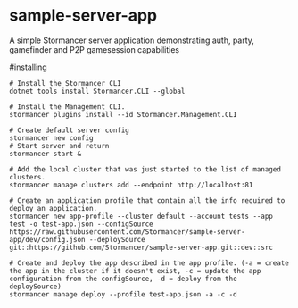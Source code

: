 # sample-server-app
A simple Stormancer server application demonstrating auth, party, gamefinder and P2P gamesession capabilities


#installing
    
    # Install the Stormancer CLI
    dotnet tools install Stormancer.CLI --global
    
    # Install the Management CLI.
    stormancer plugins install --id Stormancer.Management.CLI
    
    # Create default server config
    stormancer new config
    # Start server and return
    stormancer start &
    
    # Add the local cluster that was just started to the list of managed clusters.
    stormancer manage clusters add --endpoint http://localhost:81
    
    # Create an application profile that contain all the info required to deploy an application.
    stormancer new app-profile --cluster default --account tests --app test -o test-app.json --configSource https://raw.githubusercontent.com/Stormancer/sample-server-app/dev/config.json --deploySource git::https://github.com/Stormancer/sample-server-app.git::dev::src
    
    # Create and deploy the app described in the app profile. (-a = create the app in the cluster if it doesn't exist, -c = update the app configuration from the configSource, -d = deploy from the deploySource) 
    stormancer manage deploy --profile test-app.json -a -c -d

